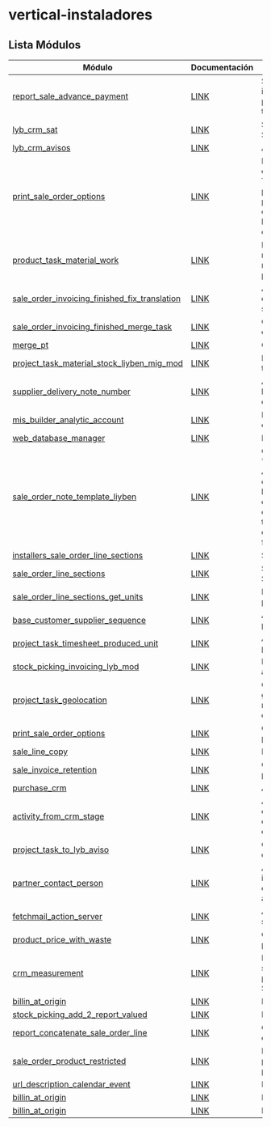 # vertical-instaladores

Lista Módulos
----------------
Módulo | Documentación | Resumen
--- | --- | ---
[report_sale_advance_payment](https://github.com/Liyben/vertical-instaladores/tree/14.0/report_sale_advance_payment) | [LINK](https://docs.google.com/document/d/1ymlFoXtGy__7twHlq64PQTtBRjsGCoBCR9eMfVFgBhg/edit#heading=h.4g4965gp1x54) | Se añade a la impresiópn del informe de presupuestos los pagos anticipados si este los tuviera
[lyb_crm_sat](https://github.com/Liyben/vertical-instaladores/tree/14.0/lyb_crm_sat) | [LINK](https://docs.google.com/document/d/1mDomXY0Ei8NbOXKsWlNuZtusGvOhWdR9clBw6YEy7cc/edit#heading=h.y9viq1n89k08) | Se adapta el CRM para el flujo SAT
[lyb_crm_avisos](https://github.com/Liyben/vertical-instaladores/tree/14.0/lyb_crm_avisos) | [LINK](https://docs.google.com/document/d/1mDomXY0Ei8NbOXKsWlNuZtusGvOhWdR9clBw6YEy7cc/edit#heading=h.ptv1ejjidqg7) | Añade los avisos al CRM
[print_sale_order_options](https://github.com/Liyben/vertical-instaladores/tree/14.0/print_sale_order_options) | [LINK](https://docs.google.com/document/d/1mDomXY0Ei8NbOXKsWlNuZtusGvOhWdR9clBw6YEy7cc/edit#heading=h.wwyo7elfdneq) | Este módulo generaliza las opciones de impresión del módulo Trabajos y Materiales en producto, es decir añade la posibilidad de activar las distintas opciones de impresión de todas las líneas de presupuestos desde el presupuesto.
[product_task_material_work](https://github.com/Liyben/vertical-instaladores/tree/14.0/product_task_material_work) | [LINK](https://docs.google.com/document/d/1mDomXY0Ei8NbOXKsWlNuZtusGvOhWdR9clBw6YEy7cc/edit?usp=sharing) | Este módulo contiene los mecanismos necesarios para manejar un producto como una partida.
[sale_order_invoicing_finished_fix_translation](https://github.com/Liyben/vertical-instaladores/tree/14.0/sale_order_invoicing_finished_fix_translation) | [LINK](https://docs.google.com/document/d/1mDomXY0Ei8NbOXKsWlNuZtusGvOhWdR9clBw6YEy7cc/edit#heading=h.xhcyd86iraj7) | Arregla la traducción del módulo de la OCA sale_order_invoicing_finished_task
[sale_order_invoicing_finished_merge_task](https://github.com/Liyben/vertical-instaladores/tree/14.0/sale_order_invoicing_finished_merge_task) | [LINK](https://docs.google.com/document/d/1mDomXY0Ei8NbOXKsWlNuZtusGvOhWdR9clBw6YEy7cc/edit#heading=h.xhcyd86iraj7) | Control de factura para las tareas combinadas.
[merge_pt](https://github.com/Liyben/vertical-instaladores/tree/14.0/merge_pt) | [LINK](https://docs.google.com/document/d/1mDomXY0Ei8NbOXKsWlNuZtusGvOhWdR9clBw6YEy7cc/edit#heading=h.xhcyd86iraj7) | Combina varios PTs en unp solo
[project_task_material_stock_liyben_mig_mod](https://github.com/Liyben/vertical-instaladores/tree/14.0/project_task_material_stock_liyben_mig_mod) | [LINK](https://docs.google.com/document/d/1mDomXY0Ei8NbOXKsWlNuZtusGvOhWdR9clBw6YEy7cc/edit#heading=h.jozgk7e4veu9) | Movimientos de stock desde la tarea
[supplier_delivery_note_number](https://github.com/Liyben/vertical-instaladores/tree/14.0/supplier_delivery_note_number) | [LINK](https://docs.google.com/document/d/1mDomXY0Ei8NbOXKsWlNuZtusGvOhWdR9clBw6YEy7cc/edit#heading=h.euejyvo53xh8) | Añade el número de albarán de los proveedores en los albaranes de compra
[mis_builder_analytic_account](https://github.com/Liyben/vertical-instaladores/tree/14.0/mis_builder_analytic_account) | [LINK](https://docs.google.com/document/d/1mDomXY0Ei8NbOXKsWlNuZtusGvOhWdR9clBw6YEy7cc/edit#heading=h.juu9la9ijf3b) | MIS Builder con cuenta analitica en plantillas
[web_database_manager](https://github.com/Liyben/vertical-instaladores/tree/14.0/web_database_manager) | [LINK](https://docs.google.com/document/d/120ZyI86rHGqinmc9MclwE94cLpXdCQbzXc7UtskkcL4/edit#heading=h.j2g094hpbfz6) | Redireccion database manager
[sale_order_note_template_liyben](https://github.com/Liyben/vertical-instaladores/tree/14.0/sale_order_note_template_liyben) | [LINK](https://docs.google.com/document/d/1mDomXY0Ei8NbOXKsWlNuZtusGvOhWdR9clBw6YEy7cc/edit#heading=h.1dvpyx9gpk9m) | Cambia el tipo de campo 'narration' de Text a Html. Ademas si el presupuesto tiene condiciones seleccionadas no se las lleva a la factura. En caso de que el presupuesto no tenga condiciones seleccionadas y tenga datos introducitos en el campo nota, estos si iran a la factura.
[installers_sale_order_line_sections](https://github.com/Liyben/vertical-instaladores/tree/14.0/installers_sale_order_line_sections) | [LINK](https://docs.google.com/document/d/1mDomXY0Ei8NbOXKsWlNuZtusGvOhWdR9clBw6YEy7cc/edit#heading=h.3chvegwxqhom) | Secciones en linea de pedido
[sale_order_line_sections](https://github.com/Liyben/vertical-instaladores/tree/14.0/sale_order_line_sections) | [LINK]() | Secciones en linea de pedido. Solo LUMISOL.
[sale_order_line_sections_get_units](https://github.com/Liyben/vertical-instaladores/tree/14.0/sale_order_line_sections_get_units) | [LINK]() | Mejoras las secciones en linea de pedido. Solo LUMISOL.
[base_customer_supplier_sequence](https://github.com/Liyben/vertical-instaladores/tree/14.0/base_customer_supplier_sequence) | [LINK](https://docs.google.com/document/d/1mDomXY0Ei8NbOXKsWlNuZtusGvOhWdR9clBw6YEy7cc/edit#heading=h.5ga0qd3ysdo1) | Añade secuencia para clientes y proveedores.
[project_task_timesheet_produced_unit](https://github.com/Liyben/vertical-instaladores/tree/14.0/project_task_timesheet_produced_unit) | [LINK](https://docs.google.com/document/d/1mDomXY0Ei8NbOXKsWlNuZtusGvOhWdR9clBw6YEy7cc/edit#heading=h.nm4ywnjr8vsl) | Añade las unidades producidas al parte de horas en tareas.
[stock_picking_invoicing_lyb_mod](https://github.com/Liyben/vertical-instaladores/tree/14.0/stock_picking_invoicing_lyb_mod) | [LINK](https://docs.google.com/document/d/1mDomXY0Ei8NbOXKsWlNuZtusGvOhWdR9clBw6YEy7cc/edit#heading=h.41od6kuepzey) | Facturación desde albaranes adpatada al flujo de Liyben.
[project_task_geolocation](https://github.com/Liyben/vertical-instaladores/tree/14.0/project_task_geolocation) | [LINK](https://docs.google.com/document/d/1mDomXY0Ei8NbOXKsWlNuZtusGvOhWdR9clBw6YEy7cc/edit#heading=h.u98r8pojol5h) | Con este módulo la geolocalización del empleado es rastreada en el inicio/fin del parte de trabajo.
[print_sale_order_options](https://github.com/Liyben/vertical-instaladores/tree/14.0/print_sale_order_options) | [LINK](https://docs.google.com/document/d/1mDomXY0Ei8NbOXKsWlNuZtusGvOhWdR9clBw6YEy7cc/edit#heading=h.l78uf9nfmf5w) | Opciones de impresion en presupuestos
[sale_line_copy](https://github.com/Liyben/vertical-instaladores/tree/14.0/sale_line_copy) | [LINK](https://docs.google.com/document/d/1mDomXY0Ei8NbOXKsWlNuZtusGvOhWdR9clBw6YEy7cc/edit#heading=h.v9m2qmvhs6a1) | Duplica la linea de presupuesto
[sale_invoice_retention](https://github.com/Liyben/vertical-instaladores/tree/14.0/sale_invoice_retention) | [LINK](https://docs.google.com/document/d/1mDomXY0Ei8NbOXKsWlNuZtusGvOhWdR9clBw6YEy7cc/edit#heading=h.rud24vjmtscv) | Calculo de las retenciones en presupuestos y facturas
[purchase_crm](https://github.com/Liyben/vertical-instaladores/tree/14.0/purchase_crm) | [LINK](https://docs.google.com/document/d/1mDomXY0Ei8NbOXKsWlNuZtusGvOhWdR9clBw6YEy7cc/edit#heading=h.wknau6a3uprl) | Añade compras a la oportunidad
[activity_from_crm_stage](https://github.com/Liyben/vertical-instaladores/tree/14.0/activity_from_crm_stage) | [LINK](https://docs.google.com/document/d/1mDomXY0Ei8NbOXKsWlNuZtusGvOhWdR9clBw6YEy7cc/edit#heading=h.a1v4x92o4miv) | Asigna un tipo de actividad a la etapa. Cuando el aviso o la oportunidad pasa a dicha etapa creara la actividad asociada.
[project_task_to_lyb_aviso](https://github.com/Liyben/vertical-instaladores/tree/14.0/project_task_to_lyb_aviso) | [LINK](https://docs.google.com/document/d/1mDomXY0Ei8NbOXKsWlNuZtusGvOhWdR9clBw6YEy7cc/edit#heading=h.7bf2kvz8v1y) | Crear un CRM-SAT desde el Parte de Trabajo
[partner_contact_person](https://github.com/Liyben/vertical-instaladores/tree/14.0/partner_contact_person) | [LINK](https://docs.google.com/document/d/1mDomXY0Ei8NbOXKsWlNuZtusGvOhWdR9clBw6YEy7cc/edit#heading=h.xwp9ocekzfw) | Añade una persona de contacto indicando su móvil, en la ficha de cliente llevando dicha información al aviso
[fetchmail_action_server](https://github.com/Liyben/vertical-instaladores/tree/14.0/fetchmail_action_server) | [LINK](https://docs.google.com/document/d/1YhgRKbIYy94phmLHXv-L6vCcYxZp3i-F-teZg8lV4MM/edit#heading=h.yhsps32zx4g5) | Añade una acción de servidor en servidor de correo entrante
[product_price_with_waste](https://github.com/Liyben/vertical-instaladores/tree/14.0/product_price_with_waste) | [LINK](https://docs.google.com/document/d/1mDomXY0Ei8NbOXKsWlNuZtusGvOhWdR9clBw6YEy7cc/edit#heading=h.8421f3uby4bt) | Calcula el precio de coste del producto con el desperdicio
[crm_measurement](https://github.com/Liyben/vertical-instaladores/tree/14.0/crm_measurement) | [LINK](https://docs.google.com/document/d/1mDomXY0Ei8NbOXKsWlNuZtusGvOhWdR9clBw6YEy7cc/edit#heading=h.6czzhbhq5l9s) | Permite crear productos con sus secciones para generar un presupuesto con ellos desde un SAT
[billin_at_origin](https://github.com/Liyben/vertical-instaladores/tree/14.0/billin_at_origin) | [LINK](https://docs.google.com/document/d/1u6AOCsnwCyzN05BwCCND6HtGxbUyiN5s4SULGRrRvlM/edit#heading=h.7vliypqdk254) | Facturación a origen
[stock_picking_add_2_report_valued](https://github.com/Liyben/vertical-instaladores/tree/14.0/stock_picking_add_2_report_valued) | [LINK](https://docs.google.com/document/d/1mDomXY0Ei8NbOXKsWlNuZtusGvOhWdR9clBw6YEy7cc/edit#heading=h.1se08do1iv8z) | Informe de albaran valorado
[report_concatenate_sale_order_line](https://github.com/Liyben/vertical-instaladores/tree/14.0/report_concatenate_sale_order_line) | [LINK](https://docs.google.com/document/d/1mDomXY0Ei8NbOXKsWlNuZtusGvOhWdR9clBw6YEy7cc/edit#heading=h.bb9v6igir4ap) | Concatena la descripción del compuesto con sus materiales
[sale_order_product_restricted](https://github.com/Liyben/vertical-instaladores/tree/14.0/sale_order_product_restricted) | [LINK](https://docs.google.com/document/d/1mDomXY0Ei8NbOXKsWlNuZtusGvOhWdR9clBw6YEy7cc/edit#heading=h.8ss5h2t7bimv) | Restringe la confirmación del pedido en función de los productos de la linea de pedido
[url_description_calendar_event](https://github.com/Liyben/vertical-instaladores/tree/14.0/url_description_calendar_event) | [LINK](https://docs.google.com/document/d/1mDomXY0Ei8NbOXKsWlNuZtusGvOhWdR9clBw6YEy7cc/edit#heading=h.4qpn88qqgl6n) | Facturación a origen
[billin_at_origin](https://github.com/Liyben/vertical-instaladores/tree/14.0/billin_at_origin) | [LINK]() | Facturación a origen
[billin_at_origin](https://github.com/Liyben/vertical-instaladores/tree/14.0/billin_at_origin) | [LINK]() | Facturación a origen
